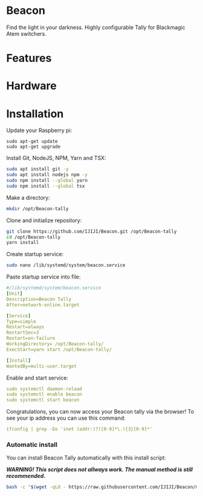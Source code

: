 # Beacon

Find the light in your darkness. Highly configurable Tally for Blackmagic Atem switchers.


# Features


# Hardware

# Installation

Update your Raspberry pi:

```shell
sudo apt-get update
sudo apt-get upgrade
```

Install Git, NodeJS, NPM, Yarn and TSX:

```bash
sudo apt install git -y
sudo apt install nodejs npm -y
sudo npm install --global yarn
sudo npm install --global tsx
```

Make a directory:

```bash
mkdir /opt/Beacon-tally
```

Clone and initialize repository:

```bash
git clone https://github.com/IJIJI/Beacon.git /opt/Beacon-tally
cd /opt/Beacon-tally
yarn install
```

Create startup service:

```bash
sudo nano /lib/systemd/system/beacon.service
```

Paste startup service into file:

```yaml
#/lib/systemd/system/beacon.service
[Unit]
Description=Beacon Tally
After=network-online.target

[Service]
Type=simple
Restart=always
RestartSec=3
Restart=on-failure
WorkingDirectory= /opt/Beacon-tally/
ExecStart=yarn start /opt/Beacon-tally/

[Install]
WantedBy=multi-user.target
```

Enable and start service:

```yaml
sudo systemctl daemon-reload
sudo systemctl enable beacon
sudo systemctl start beacon
```

Congratulations, you can now access your Beacon tally via the browser! To see your ip address you can use this command:

```yaml
ifconfig | grep -Eo 'inet (addr:)?([0-9]*\.){3}[0-9]*'
```

### Automatic install

You can install Beacon Tally automatically with this install script:

***WARNING! This script does not allways work. The manual method is still recommended.***

```bash
bash -c "$(wget -qLO - https://raw.githubusercontent.com/IJIJI/Beacon/main/install.sh)"
```

